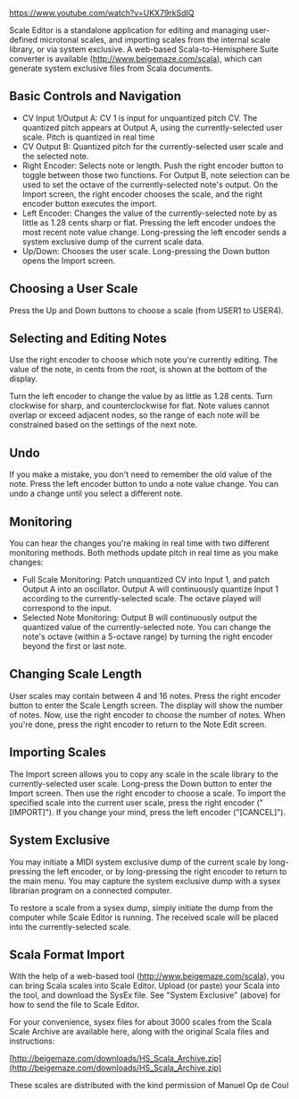 https://www.youtube.com/watch?v=UKX79rkSdIQ

Scale Editor is a standalone application for editing and managing user-defined microtonal scales, and importing scales from the internal scale library, or via system exclusive. A web-based Scala-to-Hemisphere Suite converter is available (http://www.beigemaze.com/scala), which can generate system exclusive files from Scala documents.

## Basic Controls and Navigation

* CV Input 1/Output A: CV 1 is input for unquantized pitch CV. The quantized pitch appears at Output A, using the currently-selected user scale. Pitch is quantized in real time
* CV Output B: Quantized pitch for the currently-selected user scale and the selected note. 
* Right Encoder: Selects note or length. Push the right encoder button to toggle between those two functions. For Output B, note selection can be used to set the octave of the currently-selected note's output. On the Import screen, the right encoder chooses the scale, and the right encoder button executes the import.
* Left Encoder: Changes the value of the currently-selected note by as little as 1.28 cents sharp or flat. Pressing the left encoder undoes the most recent note value change. Long-pressing the left encoder sends a system exclusive dump of the current scale data.
* Up/Down: Chooses the user scale. Long-pressing the Down button opens the Import screen.

## Choosing a User Scale

Press the Up and Down buttons to choose a scale (from USER1 to USER4).

## Selecting and Editing Notes

Use the right encoder to choose which note you're currently editing. The value of the note, in cents from the root, is shown at the bottom of the display.

Turn the left encoder to change the value by as little as 1.28 cents. Turn clockwise for sharp, and counterclockwise for flat. Note values cannot overlap or exceed adjacent nodes, so the range of each note will be constrained based on the settings of the next note.

## Undo

If you make a mistake, you don't need to remember the old value of the note. Press the left encoder button to undo a note value change. You can undo a change until you select a different note.

## Monitoring

You can hear the changes you're making in real time with two different monitoring methods. Both methods update pitch in real time as you make changes:

* Full Scale Monitoring: Patch unquantized CV into Input 1, and patch Output A into an oscillator. Output A will continuously quantize Input 1 according to the currently-selected scale. The octave played will correspond to the input.
* Selected Note Monitoring: Output B will continuously output the quantized value of the currently-selected note. You can change the note's octave (within a 5-octave range) by turning the right encoder beyond the first or last note.

## Changing Scale Length

User scales may contain between 4 and 16 notes. Press the right encoder button to enter the Scale Length screen. The display will show the number of notes. Now, use the right encoder to choose the number of notes. When you're done, press the right encoder to return to the Note Edit screen.

## Importing Scales

The Import screen allows you to copy any scale in the scale library to the currently-selected user scale. Long-press the Down button to enter the Import screen. Then use the right encoder to choose a scale. To import the specified scale into the current user scale, press the right encoder ("[IMPORT]"). If you change your mind, press the left encoder ("[CANCEL]").

## System Exclusive

You may initiate a MIDI system exclusive dump of the current scale by long-pressing the left encoder, or by long-pressing the right encoder to return to the main menu. You may capture the system exclusive dump with a sysex librarian program on a connected computer.

To restore a scale from a sysex dump, simply initiate the dump from the computer while Scale Editor is running. The received scale will be placed into the currently-selected scale.

## Scala Format Import

With the help of a web-based tool (http://www.beigemaze.com/scala), you can bring Scala scales into Scale Editor. Upload (or paste) your Scala into the tool, and download the SysEx file. See "System Exclusive" (above) for how to send the file to Scale Editor.

For your convenience, sysex files for about 3000 scales from the Scala Scale Archive are available here, along with the original Scala files and instructions:

[http://beigemaze.com/downloads/HS_Scala_Archive.zip](http://beigemaze.com/downloads/HS_Scala_Archive.zip)

These scales are distributed with the kind permission of Manuel Op de Coul